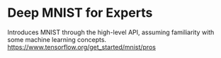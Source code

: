 # Deep MNIST for Experts

Introduces MNIST through the high-level API, assuming familiarity with some machine learning concepts.
https://www.tensorflow.org/get_started/mnist/pros
